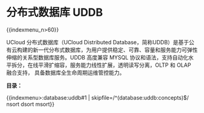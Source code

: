 # 分布式数据库 UDDB

{{indexmenu_n>60}}

UCloud 分布式数据库（UCloud Distributed
Database，简称UDDB）是基于公有云构建的新一代分布式数据库，为用户提供稳定、可靠、容量和服务能力可弹性伸缩的关系型数据库服务。UDDB
高度兼容 MYSQL 协议和语法，支持自动化水平拆分，在线平滑扩缩容，服务能力线性扩展，透明读写分离，OLTP 和 OLAP 融合支持，
具备数据库全生命周期运维管控能力。

**目录：**

{{indexmenu>:database:uddb#1 | skipfile=/^(database:uddb:concepts)$/ nsort dsort msort}}
